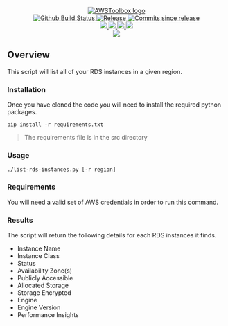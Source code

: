<p align="center">
    <a href="https://github.com/AWSToolbox/">
        <img src="https://cdn.wolfsoftware.com/assets/images/github/organisations/awstoolbox/black-and-white-circle-256.png" alt="AWSToolbox logo" />
    </a>
    <br />
    <a href="https://github.com/AWSToolbox/list-rds-instances/actions/workflows/pipeline.yml">
        <img src="https://img.shields.io/github/workflow/status/AWSToolbox/list-rds-instances/pipeline/master?style=for-the-badge" alt="Github Build Status">
    </a>
    <a href="https://github.com/AWSToolbox/list-rds-instances/releases/latest">
        <img src="https://img.shields.io/github/v/release/AWSToolbox/list-rds-instances?color=blue&label=Latest%20Release&style=for-the-badge" alt="Release">
    </a>
    <a href="https://github.com/AWSToolbox/list-rds-instances/releases/latest">
        <img src="https://img.shields.io/github/commits-since/AWSToolbox/list-rds-instances/latest.svg?color=blue&style=for-the-badge" alt="Commits since release">
    </a>
    <br />
    <a href=".github/CODE_OF_CONDUCT.md">
        <img src="https://img.shields.io/badge/Code%20of%20Conduct-blue?style=for-the-badge" />
    </a>
    <a href=".github/CONTRIBUTING.md">
        <img src="https://img.shields.io/badge/Contributing-blue?style=for-the-badge" />
    </a>
    <a href=".github/SECURITY.md">
        <img src="https://img.shields.io/badge/Report%20Security%20Concern-blue?style=for-the-badge" />
    </a>
    <a href="https://github.com/AWSToolbox/list-rds-instances/issues">
        <img src="https://img.shields.io/badge/Get%20Support-blue?style=for-the-badge" />
    </a>
    <br />
    <a href="https://wolfsoftware.com/">
        <img src="https://img.shields.io/badge/Created%20by%20Wolf%20Software-blue?style=for-the-badge" />
    </a>
</p>

## Overview

This script will list all of your RDS instances in a given region.

### Installation

Once you have cloned the code you will need to install the required python packages.

```
pip install -r requirements.txt 
```
> The requirements file is in the src directory

### Usage

```shell
./list-rds-instances.py [-r region]
```

### Requirements

You will need a valid set of AWS credentials in order to run this command.

### Results

The script will return the following details for each RDS instances it finds.

* Instance Name
* Instance Class
* Status
* Availability Zone(s)
* Publicly Accessible
* Allocated Storage
* Storage Encrypted
* Engine
* Engine Version
* Performance Insights
